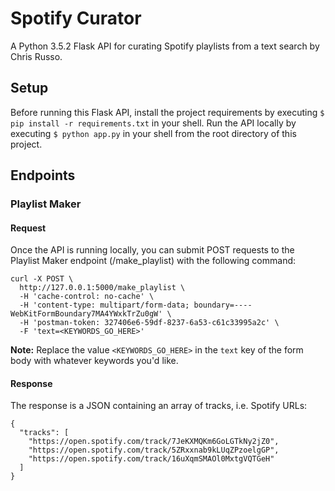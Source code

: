 # Spotify Curator

A Python 3.5.2 Flask API for curating Spotify playlists from a text search by Chris Russo.

## Setup

Before running this Flask API, install the project requirements by executing `$ pip install -r requirements.txt` in your shell. Run the API locally by executing `$ python app.py` in your shell from the root directory of this project.

## Endpoints

### Playlist Maker

#### Request

Once the API is running locally, you can submit POST requests to the Playlist Maker endpoint (/make_playlist) with the following command:

```
curl -X POST \
  http://127.0.0.1:5000/make_playlist \
  -H 'cache-control: no-cache' \
  -H 'content-type: multipart/form-data; boundary=----WebKitFormBoundary7MA4YWxkTrZu0gW' \
  -H 'postman-token: 327406e6-59df-8237-6a53-c61c33995a2c' \
  -F 'text=<KEYWORDS_GO_HERE>'
```

**Note:** Replace the value `<KEYWORDS_GO_HERE>` in the `text` key of the form body with whatever keywords you'd like.

#### Response

The response is a JSON containing an array of tracks, i.e. Spotify URLs:

```
{
  "tracks": [
    "https://open.spotify.com/track/7JeKXMQKm6GoLGTkNy2jZ0",
    "https://open.spotify.com/track/5ZRxxnab9kLUqZPzoelgGP",
    "https://open.spotify.com/track/16uXqmSMAOl0MxtgVQTGeH"
  ]
}
```
